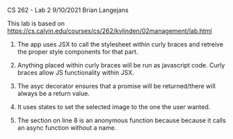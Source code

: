 CS 262 - Lab 2
9/10/2021
Brian Langejans

This lab is based on https://cs.calvin.edu/courses/cs/262/kvlinden/02management/lab.html

1. The app uses JSX to call the stylesheet within curly braces and retreive the proper style components for that part.

2.  Anything placed within curly braces will be run as javascript code.  Curly braces allow JS functionality within JSX.

3. The asyc decorator ensures that a promise will be returned/there will always be a return value.

4. It uses states to set the selected image to the one the user wanted.

5. The section on line 8 is an anonymous function because because it calls an async function without a name.
